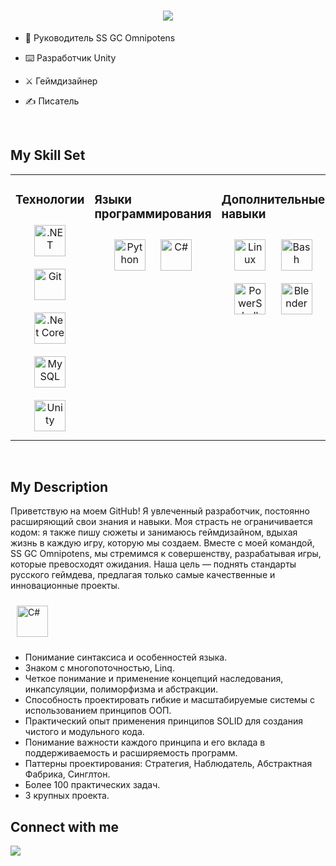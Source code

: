 <h1 align="center">
  <a href="https://git.io/typing-svg">
    <img src="https://readme-typing-svg.herokuapp.com/?lines=Hello,+There!+👋;This+is+Kirill+....;Nice+to+meet+you!&center=true&size=30">
  </a>
</h1>




- 🦁 Руководитель SS GC Omnipotens  
  

- ⌨️ Разработчик Unity  
  

- ⚔️ Геймдизайнер  
  

- ✍️ Писатель  
  

<br/>  

## My Skill Set  
<table><tr><td valign="top" width="33%">

### Технологии  
<div align="center">  
<a href="https://dotnet.microsoft.com/download/dotnet-framework" target="_blank"><img style="margin: 10px" src="https://profilinator.rishav.dev/skills-assets/dot-net-original-wordmark.svg" alt=".NET" height="50" /></a>  
<a href="https://github.com/" target="_blank"><img style="margin: 10px" src="https://profilinator.rishav.dev/skills-assets/git-scm-icon.svg" alt="Git" height="50" /></a>  
<a href="https://dotnet.microsoft.com/download" target="_blank"><img style="margin: 10px" src="https://profilinator.rishav.dev/skills-assets/dotnetcore.png" alt=".Net Core" height="50" /></a>  
<a href="https://www.mysql.com/" target="_blank"><img style="margin: 10px" src="https://profilinator.rishav.dev/skills-assets/mysql-original-wordmark.svg" alt="MySQL" height="50" /></a>  
<a href="https://unity.com/" target="_blank"><img style="margin: 10px" src="https://profilinator.rishav.dev/skills-assets/unity.png" alt="Unity" height="50" /></a>  
</div>

</td><td valign="top" width="33%">



### Языки программирования  
<div align="center">  
<a href="https://www.python.org/" target="_blank"><img style="margin: 10px" src="https://profilinator.rishav.dev/skills-assets/python-original.svg" alt="Python" height="50" /></a>  
<a href="https://docs.microsoft.com/en-us/dotnet/csharp/" target="_blank"><img style="margin: 10px" src="https://profilinator.rishav.dev/skills-assets/csharp-original.svg" alt="C#" height="50" /></a>  
</div>

</td><td valign="top" width="33%">



### Дополнительные навыки  
<div align="center">  
<a href="https://www.linux.org/" target="_blank"><img style="margin: 10px" src="https://profilinator.rishav.dev/skills-assets/linux-original.svg" alt="Linux" height="50" /></a>  
<a href="https://www.gnu.org/software/bash/" target="_blank"><img style="margin: 10px" src="https://profilinator.rishav.dev/skills-assets/gnu_bash-icon.svg" alt="Bash" height="50" /></a>  
<a href="https://docs.microsoft.com/en-us/powershell/" target="_blank"><img style="margin: 10px" src="https://profilinator.rishav.dev/skills-assets/powershell.png" alt="PowerShell" height="50" /></a>  
<a href="https://www.blender.org/" target="_blank"><img style="margin: 10px" src="https://profilinator.rishav.dev/skills-assets/blender_community_badge_white.svg" alt="Blender" height="50" /></a>  
</div>

</td></tr></table>  

<br/>  

## My Description

Приветствую на моем GitHub! Я увлеченный разработчик, постоянно расширяющий свои знания и навыки. Моя страсть не ограничивается кодом: я также пишу сюжеты и занимаюсь геймдизайном, вдыхая жизнь в каждую игру, которую мы создаем. Вместе с моей командой, SS GC Omnipotens, мы стремимся к совершенству, разрабатывая игры, которые превосходят ожидания. Наша цель — поднять стандарты русского геймдева, предлагая только самые качественные и инновационные проекты.

<a href="https://docs.microsoft.com/en-us/dotnet/csharp/" target="_blank"><img style="margin: 10px" src="https://profilinator.rishav.dev/skills-assets/csharp-original.svg" alt="C#" height="50" /></a>  
- Понимание синтаксиса и особенностей языка.
- Знаком с многопоточностью, Linq.
- Четкое понимание и применение концепций наследования, инкапсуляции, полиморфизма и абстракции.
- Способность проектировать гибкие и масштабируемые системы с использованием принципов ООП.
- Практический опыт применения принципов SOLID для создания чистого и модульного кода.
- Понимание важности каждого принципа и его вклада в поддерживаемость и расширяемость программ.
- Паттерны проектирования: Стратегия, Наблюдатель, Абстрактная Фабрика, Синглтон.
- Более 100 практических задач.
- 3 крупных проекта.




## Connect with me  
<a href="https://t.me/ZoV_SLON" target="_blank">
<img src="https://img.shields.io/badge/ZoV_SLON-black?style=for-the-badge&logo=Telegram&logoColor=white"/
</a> 
<br/>
